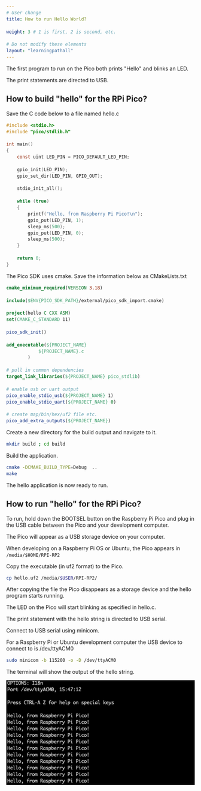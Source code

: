 ```yaml
---
# User change
title: How to run Hello World?

weight: 3 # 1 is first, 2 is second, etc.

# Do not modify these elements
layout: "learningpathall"
---
```


The first program to run on the Pico both prints "Hello" and blinks an LED.

The print statements are directed to USB.

## How to build "hello" for the RPi Pico?

Save the C code below to a file named hello.c

```c
#include <stdio.h>
#include "pico/stdlib.h"

int main()
{
    const uint LED_PIN = PICO_DEFAULT_LED_PIN;

    gpio_init(LED_PIN);
    gpio_set_dir(LED_PIN, GPIO_OUT);

    stdio_init_all();

    while (true)
    {
        printf("Hello, from Raspberry Pi Pico!\n");
        gpio_put(LED_PIN, 1);
        sleep_ms(500);
        gpio_put(LED_PIN, 0);
        sleep_ms(500);
    }

    return 0;
}
```

The Pico SDK uses cmake. Save the information below as CMakeLists.txt

```cmake
cmake_minimum_required(VERSION 3.18)

include($ENV{PICO_SDK_PATH}/external/pico_sdk_import.cmake)

project(hello C CXX ASM)
set(CMAKE_C_STANDARD 11)

pico_sdk_init()

add_executable(${PROJECT_NAME}
            ${PROJECT_NAME}.c
        )

# pull in common dependencies
target_link_libraries(${PROJECT_NAME} pico_stdlib)

# enable usb or uart output
pico_enable_stdio_usb(${PROJECT_NAME} 1)
pico_enable_stdio_uart(${PROJECT_NAME} 0)

# create map/bin/hex/uf2 file etc.
pico_add_extra_outputs(${PROJECT_NAME})
```

Create a new directory for the build output and navigate to it.

```bash
mkdir build ; cd build
```

Build the application.

```bash
cmake -DCMAKE_BUILD_TYPE=Debug  ..
make
```

The hello application is now ready to run.

## How to run "hello" for the RPi Pico?

To run, hold down the BOOTSEL button on the Raspberry Pi Pico and plug in the USB cable between the Pico and your development computer. 

The Pico will appear as a USB storage device on your computer. 

When developing on a Raspberry Pi OS or Ubuntu, the Pico appears in `/media/$HOME/RPI-RP2`

Copy the executable (in uf2 format) to the Pico.

```bash
cp hello.uf2 /media/$USER/RPI-RP2/
```

After copying the file the Pico disappears as a storage device and the hello program starts running. 

The LED on the Pico will start blinking as specified in hello.c. 

The print statement with the hello string is directed to USB serial. 

Connect to USB serial using minicom. 

For a Raspberry Pi or Ubuntu development computer the USB device to connect to is /dev/ttyACM0

```bash
sudo minicom -b 115200 -o -D /dev/ttyACM0
```

The terminal will show the output of the hello string.

![Hello on USB serial #left](pico-usb.png)


